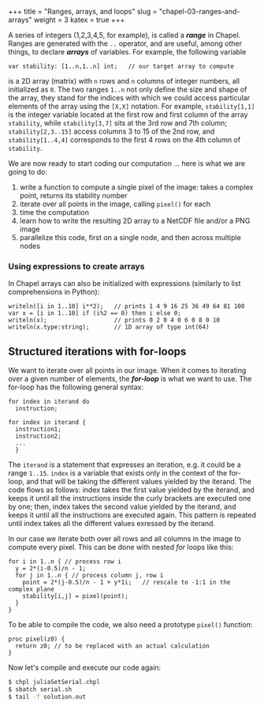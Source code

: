 +++
title = "Ranges, arrays, and loops"
slug = "chapel-03-ranges-and-arrays"
weight = 3
katex = true
+++

A series of integers (1,2,3,4,5, for example), is called a **_range_** in Chapel. Ranges are generated with
the `..` operator, and are useful, among other things, to declare **_arrays_** of variables. For example, the
following variable

```chpl
var stability: [1..n,1..n] int;   // our target array to compute
```

is a 2D array (matrix) with `n` rows and `n` columns of integer numbers, all initialized as `0`. The two
ranges `1..n` not only define the size and shape of the array, they stand for the indices with which we could
access particular elements of the array using the `[X,X]` notation. For example, `stability[1,1]` is the
integer variable located at the first row and first column of the array `stability`, while `stability[3,7]`
sits at the 3rd row and 7th column; `stability[2,3..15]` access columns 3 to 15 of the 2nd row, and
`stability[1..4,4]` corresponds to the first 4 rows on the 4th column of `stability`.

<!-- Similarly, with -->
<!-- ```chpl -->
<!-- T[1..rows,1..cols] = 25;     // set the initial temperature -->
<!-- ``` -->
<!-- we assign an initial temperature of 25 degrees across all points of our metal plate. -->

We are now ready to start coding our computation ... here is what we are going to do:

<!-- - this simulation will consider a matrix of _rows_ by _cols_ elements -->
<!-- - it will run up to _niter_ iterations, or until the largest difference in temperature between iterations -->
<!--   is less than _tolerance_ -->
<!-- - at each iteration print out the temperature at the position (iout,jout) -->

1. write a function to compute a single pixel of the image: takes a complex point, returns its stability number
1. iterate over all points in the image, calling `pixel()` for each
1. time the computation
1. learn how to write the resulting 2D array to a NetCDF file and/or a PNG image
1. parallelize this code, first on a single node, and then across multiple nodes





### Using expressions to create arrays

In Chapel arrays can also be initialized with expressions (similarly to list comprehensions in Python):

```chpl
writeln([i in 1..10] i**2);   // prints 1 4 9 16 25 36 49 64 81 100
var x = [i in 1..10] if (i%2 == 0) then i else 0;
writeln(x);                   // prints 0 2 0 4 0 6 0 8 0 10
writeln(x.type:string);       // 1D array of type int(64)
```





## Structured iterations with for-loops

We want to iterate over all points in our image. When it comes to iterating over a given number of elements,
the **_for-loop_** is what we want to use. The for-loop has the following general syntax:

```chpl
for index in iterand do
  instruction;
  
for index in iterand {
  instruction1;
  instruction2;
  ...
  }
``` 

The `iterand` is a statement that expresses an iteration, e.g. it could be a range `1..15`. `index` is a
variable that exists only in the context of the for-loop, and that will be taking the different values yielded
by the iterand. The code flows as follows: index takes the first value yielded by the iterand, and keeps it
until all the instructions inside the curly brackets are executed one by one; then, index takes the second
value yielded by the iterand, and keeps it until all the instructions are executed again. This pattern is
repeated until index takes all the different values exressed by the iterand.

In our case we iterate both over all rows and all columns in the image to compute every pixel. This can be
done with nested _for_ loops like this:

```chpl
for i in 1..n { // process row i
  y = 2*(i-0.5)/n - 1;
  for j in 1..n { // process column j, row i
    point = 2*(j-0.5)/n - 1 + y*1i;   // rescale to -1:1 in the complex plane
    stability[i,j] = pixel(point);
  }
}
```

To be able to compile the code, we also need a prototype `pixel()` function:

```chpl
proc pixel(z0) {
  return z0; // to be replaced with an actual calculation
}
```

Now let's compile and execute our code again:

```sh
$ chpl juliaSetSerial.chpl
$ sbatch serial.sh
$ tail -f solution.out
```

```output
```

<!-- As we can see, the temperature in the middle of the plate (position 50,50) is slowly decreasing as the -->
<!-- plate is cooling down. -->

<!-- > ### <font style="color:blue">Exercise "Basic.1"</font> -->
<!-- > What would be the temperature at the top right corner (row 1, column `cols`) of the plate? The border of the -->
<!-- > plate is in contact with the boundary conditions, which are set to zero (default boundary values for T), so -->
<!-- > we expect the temperature at these points to decrease faster. Modify the code to see the temperature at the -->
<!-- > top right corner. -->

<!-- > ### <font style="color:blue">Exercise "Basic.2"</font> -->
<!-- > Now let's have some more interesting boundary conditions. Suppose that the plate is heated by a source of 80 -->
<!-- > degrees located at the bottom right corner (row `rows`, column `cols`), and that the temperature on the rest -->
<!-- > of the border on adjacent sides (to this bottom right corner) decreases linearly to zero as one gets farther -->
<!-- > from that corner. Utilize `for` loops to setup the described boundary conditions. Compile and run your code -->
<!-- > to see how the temperature is changing now. -->

<!-- > ### <font style="color:blue">Exercise "Basic.3"</font> -->
<!-- > So far, `delta` has been always equal to `tolerance`, which means that our main while loop will always run -->
<!-- > the 500 iterations. So let's update `delta` after each iteration. Use what we have studied so far to write -->
<!-- > the required piece of code. -->

<!-- Now, after Exercise "Basic.3" we should have a working program to simulate our heat transfer equation. Let's -->
<!-- print some additional useful information: -->

<!-- ```chpl -->
<!-- writeln('Final temperature at the desired position [', iout, ',', jout, '] after ', count, ' iterations is: ', T[iout,jout]); -->
<!-- writeln('The largest temperature difference between the last two iterations was: ', delta); -->
<!-- ``` -->

<!-- and compile and execute our final code -->

<!-- ```sh -->
<!-- $ chpl baseSolver.chpl -o baseSolver -->
<!-- $ sbatch serial.sh -->
<!-- $ tail -f solution.out -->
<!-- ``` -->
<!-- ```chpl -->
<!-- Temperature at iteration 0: 25.0 -->
<!-- Temperature at iteration 20: 2.0859 -->
<!-- ... -->
<!-- Temperature at iteration 500: 0.823152 -->
<!-- Final temperature at the desired position [1,100] after 500 iterations is: 0.823152 -->
<!-- The largest temperature difference between the last two iterations was: 0.0258874 -->
<!-- ``` -->
